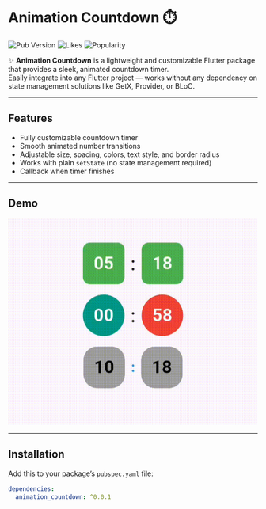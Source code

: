# Animation Countdown ⏱️

![Pub Version](https://img.shields.io/pub/v/animation_countdown?color=blue&label=pub%20version)
![Likes](https://img.shields.io/pub/likes/animation_countdown?color=yellow)
![Popularity](https://img.shields.io/pub/popularity/animation_countdown?color=green)

✨ **Animation Countdown** is a lightweight and customizable Flutter package that provides a sleek, animated countdown timer.  
Easily integrate into any Flutter project — works without any dependency on state management solutions like GetX, Provider, or BLoC.

---

## Features

- Fully customizable countdown timer
- Smooth animated number transitions
- Adjustable size, spacing, colors, text style, and border radius
- Works with plain `setState` (no state management required)
- Callback when timer finishes

---

## Demo

![Demo](https://raw.githubusercontent.com/Prashant1125/animated_countdown/main/show_timer.gif)

---

## Installation

Add this to your package’s `pubspec.yaml` file:

```yaml
dependencies:
  animation_countdown: ^0.0.1
